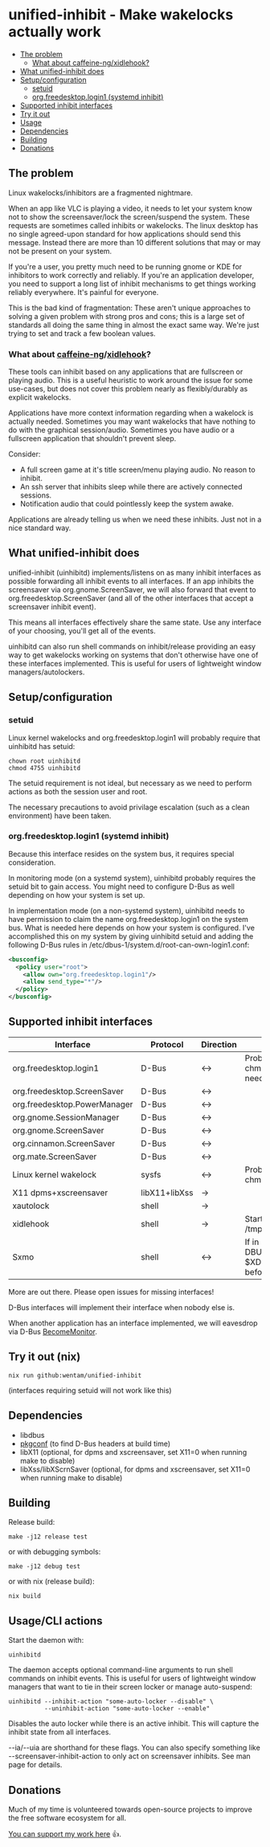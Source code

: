 # unified-inhibit - Make wakelocks actually work

* [The problem](#the-problem)
  * [What about caffeine-ng/xidlehook?](#what-about-caffeine-ngxidlehook)
* [What unified-inhibit does](#what-unified-inhibit-does)
* [Setup/configuration](#setupconfiguration)
  * [setuid](#setuid)
  * [org.freedesktop.login1 (systemd inhibit)](#orgfreedesktoplogin1-systemd-inhibit)
* [Supported inhibit interfaces](#supported-inhibit-interfaces)
* [Try it out](#try-it-out-nix)
* [Usage](#usagecli-actions)
* [Dependencies](#dependencies)
* [Building](#building)
* [Donations](#donations)

## The problem

Linux wakelocks/inhibitors are a fragmented nightmare.

When an app like VLC is playing a video, it needs to let your system know not to show the screensaver/lock the screen/suspend the system.
These requests are sometimes called inhibits or wakelocks. The linux desktop has no single agreed-upon standard for how
applications should send this message. Instead there are more than 10 different solutions that may or may not
be present on your system.

If you're a user, you pretty much need to be running gnome or KDE for inhibitors to work correctly and reliably.
If you're an application developer, you need to support a long list of inhibit mechanisms to get
things working reliably everywhere. It's painful for everyone.

This is the bad kind of fragmentation: These aren't unique approaches to solving a given problem
with strong pros and cons; this is a large set of standards all doing the same thing in almost the
exact same way. We're just trying to set and track a few boolean values.

### What about [caffeine-ng](https://codeberg.org/WhyNotHugo/caffeine-ng)/[xidlehook](https://github.com/jD91mZM2/xidlehook)?

These tools can inhibit based on any applications that are fullscreen or playing audio. This is a useful heuristic to
work around the issue for some use-cases, but does not cover this problem nearly as flexibly/durably as explicit wakelocks.

Applications have more context information regarding when a wakelock is actually needed.
Sometimes you may want wakelocks that have nothing to do with the graphical session/audio. Sometimes you have audio or a fullscreen
application that shouldn't prevent sleep.

Consider:
* A full screen game at it's title screen/menu playing audio. No reason to inhibit.
* An ssh server that inhibits sleep while there are actively connected sessions.
* Notification audio that could pointlessly keep the system awake.

Applications are already telling us when we need these inhibits. Just not in a nice standard way.

## What unified-inhibit does

unified-inhibit (uinhibitd) implements/listens on as many inhibit interfaces as possible
forwarding all inhibit events to all interfaces. If an app inhibits the screensaver via
org.gnome.ScreenSaver, we will also forward that event to org.freedesktop.ScreenSaver (and all of
the other interfaces that accept a screensaver inhibit event).

This means all interfaces effectively share the same state. Use any interface of your choosing,
you'll get all of the events.

uinhibitd can also run shell commands on inhibit/release providing an easy way to get wakelocks working on systems that don't otherwise have one of these interfaces implemented. This is useful for users of lightweight window managers/autolockers.

## Setup/configuration

### setuid

Linux kernel wakelocks and org.freedesktop.login1 will probably require that uinhibitd has setuid:

```
chown root uinhibitd
chmod 4755 uinhibitd
```

The setuid requirement is not ideal, but necessary as we need to perform actions as both the session
user and root.

The necessary precautions to avoid privilage escalation (such as a clean environment) have been
taken.

### org.freedesktop.login1 (systemd inhibit)

Because this interface resides on the system bus, it requires special consideration.

In monitoring mode (on a systemd system), uinhibitd probably requires the setuid bit to gain access.
You might need to configure D-Bus as well depending on how your system is set up.

In implementation mode (on a non-systemd system), uinhibitd needs to have permission to claim the
name org.freedesktop.login1 on the system bus. What is needed here depends on how your system is
configured. I've accomplished this on my system by giving uinhibitd setuid and adding the
following D-Bus rules in /etc/dbus-1/system.d/root-can-own-login1.conf:

```xml
<busconfig>
  <policy user="root">
    <allow own="org.freedesktop.login1"/>
    <allow send_type="*"/>
  </policy>
</busconfig>
```

## Supported inhibit interfaces
Interface | Protocol | Direction | Notes
---|---|---|---
org.freedesktop.login1 | D-Bus | <-> | Probably need to chown root && chmod 4775 uinhibitd (setuid). Might need to configure D-Bus.
org.freedesktop.ScreenSaver | D-Bus | <-> |
org.freedesktop.PowerManager | D-Bus | <-> |
org.gnome.SessionManager | D-Bus | <-> |
org.gnome.ScreenSaver | D-Bus | <-> |
org.cinnamon.ScreenSaver | D-Bus | <-> |
org.mate.ScreenSaver | D-Bus | <-> |
Linux kernel wakelock | sysfs | <-> | Probably need to chown root && chmod 4775 uinhibitd (setuid)
X11 dpms+xscreensaver | libX11+libXss | -> |
xautolock | shell | -> |
xidlehook | shell | -> | Start xidlehook with --socket /tmp/xidlehook.sock
Sxmo      | shell | <-> | If in ssh/tty: export DBUS_SESSION_BUS_ADDRESS=$(cat $XDG_RUNTIME_DIR/dbus.bus) before running uinhibitd

More are out there. Please open issues for missing interfaces!

D-Bus interfaces will implement their interface when nobody else is.

When another application has an interface implemented, we will eavesdrop via D-Bus
[BecomeMonitor](https://dbus.freedesktop.org/doc/dbus-specification.html#bus-messages-become-monitor).

## Try it out (nix)

```
nix run github:wentam/unified-inhibit
```
(interfaces requiring setuid will not work like this)

## Dependencies

* libdbus
* [pkgconf](https://github.com/pkgconf/pkgconf) (to find D-Bus headers at build time)
* libX11 (optional, for dpms and xscreensaver, set X11=0 when running make to disable)
* libXss/libXScrnSaver (optional, for dpms and xscreensaver, set X11=0 when running make to disable)

## Building

Release build:
```
make -j12 release test
```
or with debugging symbols:
```
make -j12 debug test
```
or with nix (release build):
```
nix build
```

## Usage/CLI actions

Start the daemon with:
```
uinhibitd
```

The daemon accepts optional command-line arguments to run shell commands on inhibit events. This is
useful for users of lightweight window managers that want to tie in their screen locker or manage
auto-suspend:

```
uinhibitd --inhibit-action "some-auto-locker --disable" \
          --uninhibit-action "some-auto-locker --enable"
```

Disables the auto locker while there is an active inhibit. This will capture the inhibit state from
all interfaces.

--ia/--uia are shorthand for these flags. You can also specify something like
--screensaver-inhibit-action to only act on screensaver inhibits. See man page for details.


## Donations
Much of my time is volunteered towards open-source projects to improve the free software ecosystem
for all.

[You can support my work here](https://liberapay.com/wentam) :+1:.
